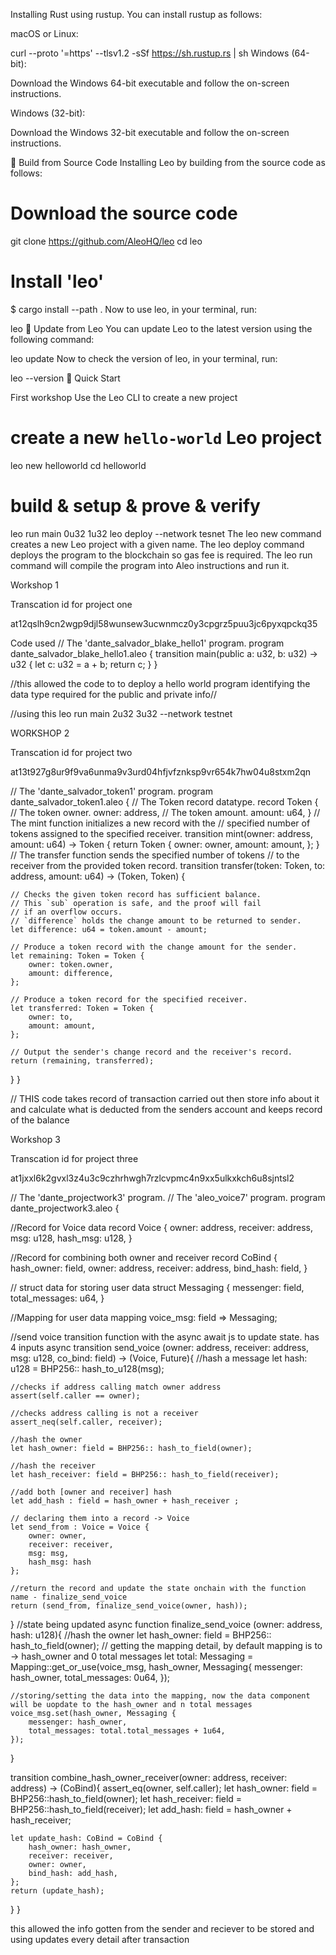 Installing Rust using rustup. You can install rustup as follows:

macOS or Linux:

curl --proto '=https' --tlsv1.2 -sSf https://sh.rustup.rs | sh
Windows (64-bit):

Download the Windows 64-bit executable and follow the on-screen instructions.

Windows (32-bit):

Download the Windows 32-bit executable and follow the on-screen instructions.

🐙 Build from Source Code
Installing Leo by building from the source code as follows:

# Download the source code
git clone https://github.com/AleoHQ/leo
cd leo

# Install 'leo'
$ cargo install --path .
Now to use leo, in your terminal, run:

leo
🦁 Update from Leo
You can update Leo to the latest version using the following command:

leo update
Now to check the version of leo, in your terminal, run:

leo --version
🚀 Quick Start

First workshop 
Use the Leo CLI to create a new project

# create a new `hello-world` Leo project
leo new helloworld
cd helloworld

# build & setup & prove & verify
leo run main 0u32 1u32
leo deploy --network tesnet
The leo new command creates a new Leo project with a given name.
The leo deploy command deploys the program to the blockchain so gas fee is required.
The leo run command will compile the program into Aleo instructions and run it.

Workshop 1

Transcation id for project one

at12qslh9cn2wgp9djl58wunsew3ucwnmcz0y3cpgrz5puu3jc6pyxqpckq35

Code used // The 'dante_salvador_blake_hello1' program. program dante_salvador_blake_hello1.aleo { transition main(public a: u32, b: u32) -> u32 { let c: u32 = a + b; return c; } }

//this allowed the code to to deploy a hello world program identifying the data type required for the public and private info//

//using this leo run main 2u32 3u32 --network testnet

WORKSHOP 2

Transcation id for project two

at13t927g8ur9f9va6unma9v3urd04hfjvfznksp9vr654k7hw04u8stxm2qn

// The 'dante_salvador_token1' program. program dante_salvador_token1.aleo { // The Token record datatype. record Token { // The token owner. owner: address, // The token amount. amount: u64, } // The mint function initializes a new record with the // specified number of tokens assigned to the specified receiver. transition mint(owner: address, amount: u64) -> Token { return Token { owner: owner, amount: amount, }; } // The transfer function sends the specified number of tokens // to the receiver from the provided token record. transition transfer(token: Token, to: address, amount: u64) -> (Token, Token) {

    // Checks the given token record has sufficient balance.
    // This `sub` operation is safe, and the proof will fail
    // if an overflow occurs.
    // `difference` holds the change amount to be returned to sender.
    let difference: u64 = token.amount - amount;

    // Produce a token record with the change amount for the sender.
    let remaining: Token = Token {
        owner: token.owner,
        amount: difference,
    };

    // Produce a token record for the specified receiver.
    let transferred: Token = Token {
        owner: to,
        amount: amount,
    };

    // Output the sender's change record and the receiver's record.
    return (remaining, transferred);
}
}

// THIS code takes record of transaction carried out then store info about it and calculate what is deducted from the senders account and keeps record of the balance

Workshop 3

Transcation id for project three

at1jxxl6k2gvxl3z4u3c9czhrhwgh7rzlcvpmc4n9xx5ulkxkch6u8sjntsl2

// The 'dante_projectwork3' program. // The 'aleo_voice7' program. program dante_projectwork3.aleo {

//Record for Voice data
record Voice {
    owner: address,
    receiver: address,
    msg: u128,
    hash_msg: u128,
}

//Record for combining both owner and receiver
record CoBind {
    hash_owner: field,
    owner: address, 
    receiver: address,
    bind_hash: field,
}

// struct data for storing user data
struct Messaging {
    messenger: field,
    total_messages: u64,
}

//Mapping for  user data
mapping voice_msg: field => Messaging; 

//send voice transition function with the async await js to update state. has 4 inputs
async transition send_voice (owner: address, receiver: address, msg: u128,  co_bind: field) -> (Voice, Future){
    //hash a message
    let hash: u128 = BHP256:: hash_to_u128(msg);

    //checks if address calling match owner address
    assert(self.caller == owner);

    //checks address calling is not a receiver
    assert_neq(self.caller, receiver);
    
    //hash the owner
    let hash_owner: field = BHP256:: hash_to_field(owner);

    //hash the receiver
    let hash_receiver: field = BHP256:: hash_to_field(receiver);

    //add both [owner and receiver] hash
    let add_hash : field = hash_owner + hash_receiver ;

    // declaring them into a record -> Voice
    let send_from : Voice = Voice {
        owner: owner,
        receiver: receiver,
        msg: msg,
        hash_msg: hash
    };
    
    //return the record and update the state onchain with the function name - finalize_send_voice
    return (send_from, finalize_send_voice(owner, hash));

}
//state being updated
async function finalize_send_voice (owner: address, hash: u128){
    //hash the owner
    let hash_owner: field = BHP256:: hash_to_field(owner);
    // getting the mapping detail, by default mapping is to -> hash_owner  and 0 total messages
    let total: Messaging = Mapping::get_or_use(voice_msg, hash_owner, Messaging{
        messenger: hash_owner,
        total_messages: 0u64,
    });
    
    //storing/setting the data into the mapping, now the data component will be uopdate to the hash_owner and n total messages
    voice_msg.set(hash_owner, Messaging {
        messenger: hash_owner,
        total_messages: total.total_messages + 1u64,
    });
}

transition combine_hash_owner_receiver(owner: address, receiver: address) -> (CoBind){
    assert_eq(owner, self.caller);
    let hash_owner: field = BHP256::hash_to_field(owner);
    let hash_receiver: field = BHP256::hash_to_field(receiver);
    let add_hash: field = hash_owner + hash_receiver;

    let update_hash: CoBind = CoBind {
        hash_owner: hash_owner,
        receiver: receiver,
        owner: owner,
        bind_hash: add_hash,
    };
    return (update_hash);
}
}

this allowed the info gotten from the sender and reciever to be stored and using updates every detail after transaction
